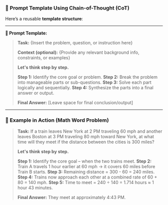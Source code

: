 ### 🔧 Prompt Template Using Chain-of-Thought (CoT)

Here’s a reusable **template structure**:

---

**📌 Prompt Template:**

> **Task:** {Insert the problem, question, or instruction here}
>
> **Context (optional):** {Provide any relevant background info, constraints, or examples}
>
> **Let's think step by step.**
>
> **Step 1:** Identify the core goal or problem.
> **Step 2:** Break the problem into manageable parts or sub-questions.
> **Step 3:** Solve each part logically and sequentially.
> **Step 4:** Synthesize the parts into a final answer or output.
>
> **Final Answer:**
> \[Leave space for final conclusion/output]

---

### 🧠 Example in Action (Math Word Problem)

> **Task:** If a train leaves New York at 2 PM traveling 60 mph and another leaves Boston at 3 PM traveling 80 mph toward New York, at what time will they meet if the distance between the cities is 300 miles?
>
> **Let's think step by step.**
>
> **Step 1:** Identify the core goal – when the two trains meet.
> **Step 2:** Train A travels 1 hour earlier at 60 mph → it covers 60 miles before Train B starts.
> **Step 3:** Remaining distance = 300 - 60 = 240 miles.
> **Step 4:** Trains now approach each other at a combined rate of 60 + 80 = 140 mph.
> **Step 5:** Time to meet = 240 ÷ 140 = 1.714 hours ≈ 1 hour 43 minutes.
>
> **Final Answer:** They meet at approximately 4:43 PM.